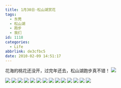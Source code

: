 ```yaml
---
title: 1月30日·松山湖赏花
tags:
  - 东莞
  - 松山湖
  - 跑步
  - 我们
id: 1118
categories:
  - Life
abbrlink: de3cfbc5
date: 2010-02-09 14:51:17
---
```

花海的桃花还没开，过完年还去，松山湖跑步真不错！
![](/images/2010/02/09_09_145117_12512.jpg)
<!--more-->
![](/images/2010/02/09_09_145117_0_12513.jpg)
![](/images/2010/02/09_09_145117_1_12514.jpg)
![](/images/2010/02/09_09_145117_2_12515.jpg)
![](/images/2010/02/09_09_145117_3_12516.jpg)
![](/images/2010/02/09_09_145117_4_12517.jpg)
![](/images/2010/02/09_09_145117_5_12518.jpg)
![](/images/2010/02/09_09_145117_6_12519.jpg)
![](/images/2010/02/09_09_145117_7_12520.jpg)
![](/images/2010/02/09_09_145117_8_12521.jpg)
![](/images/2010/02/09_09_145117_9_12522.jpg)
![](/images/2010/02/09_09_145117_10_12523.jpg)
![](/images/2010/02/09_09_145117_11_12524.jpg)
![](/images/2010/02/09_09_145117_12_12525.jpg)
![](/images/2010/02/09_09_145117_13_12526.jpg)